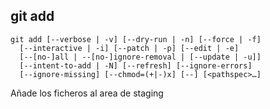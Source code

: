 ##  git add

	git add [--verbose | -v] [--dry-run | -n] [--force | -f] 
	  [--interactive | -i] [--patch | -p] [--edit | -e] 
	  [--[no-]all | --[no-]ignore-removal | [--update | -u]]
	  [--intent-to-add | -N] [--refresh] [--ignore-errors] 
	  [--ignore-missing] [--chmod=(+|-)x] [--] [<pathspec>…​]

Añade los ficheros al area de staging